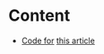 # Content
- [Code for](./find-a-cat/) [this article](https://freecx.github.io/blog/2021/04/14/find-a-cat)
